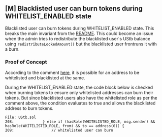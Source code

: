 ## [M] Blacklisted user can burn tokens during WHITELIST_ENABLED state

Blacklisted user can burn tokens during WHITELIST_ENABLED state. This breaks the main invariant from the [README](relative_path_091409:README.md#main-invariants). This could become an issue when the admin tries to redistribute the blacklisted user's UStb balance using `redistributeLockedAmount()` but the blacklisted user frontruns it with a burn.

### Proof of Concept

According to the comment [here](relative_path_091409:contracts/ustb/UStb.sol#L209), it is possible for an address to be whitelisted and blacklisted at the same.

During the WHITELIST_ENABLED state, the code block below is checked when burning tokens to ensure only whitelisted addresses can burn their tokens. But since blacklisted users also have the whitelisted role as per the comment above, the condition evaluates to true and allows the blacklisted address to burn tokens.

```solidity
File: UStb.sol
208:             } else if (hasRole(WHITELISTED_ROLE, msg.sender) && hasRole(WHITELISTED_ROLE, from) && to == address(0)) {
209:                 // whitelisted user can burn

```



